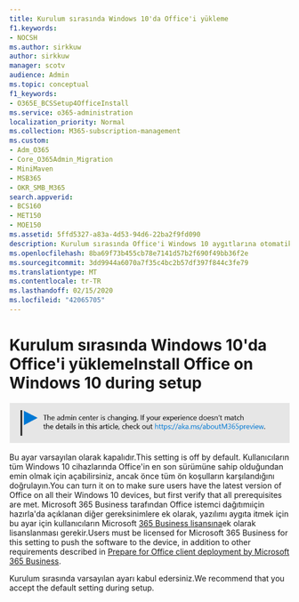 ```yaml
---
title: Kurulum sırasında Windows 10'da Office'i yükleme
f1.keywords:
- NOCSH
ms.author: sirkkuw
author: sirkkuw
manager: scotv
audience: Admin
ms.topic: conceptual
f1_keywords:
- O365E_BCSSetup4OfficeInstall
ms.service: o365-administration
localization_priority: Normal
ms.collection: M365-subscription-management
ms.custom:
- Adm_O365
- Core_O365Admin_Migration
- MiniMaven
- MSB365
- OKR_SMB_M365
search.appverid:
- BCS160
- MET150
- MOE150
ms.assetid: 5ffd5327-a83a-4d53-94d6-22ba2f9fd090
description: Kurulum sırasında Office'i Windows 10 aygıtlarına otomatik olarak dağıtmayı şimdi öğrenin.
ms.openlocfilehash: 8ba69f73b455cb78e7141d57b2f690f49bb36f2e
ms.sourcegitcommit: 3dd9944a6070a7f35c4bc2b57df397f844c3fe79
ms.translationtype: MT
ms.contentlocale: tr-TR
ms.lasthandoff: 02/15/2020
ms.locfileid: "42065705"
---
```

# <a name="install-office-on-windows-10-during-setup"></a><span data-ttu-id="e5623-103">Kurulum sırasında Windows 10'da Office'i yükleme</span><span class="sxs-lookup"><span data-stu-id="e5623-103">Install Office on Windows 10 during setup</span></span>

![Banner bu https://aka.ms/aboutM365previewişaret .](../media/m365admincenterchanging.png)

<span data-ttu-id="e5623-105">Bu ayar varsayılan olarak kapalıdır.</span><span class="sxs-lookup"><span data-stu-id="e5623-105">This setting is off by default.</span></span> <span data-ttu-id="e5623-106">Kullanıcıların tüm Windows 10 cihazlarında Office'in en son sürümüne sahip olduğundan emin olmak için açabilirsiniz, ancak önce tüm ön koşulların karşılandığını doğrulayın.</span><span class="sxs-lookup"><span data-stu-id="e5623-106">You can turn it on to make sure users have the latest version of Office on all their Windows 10 devices, but first verify that all prerequisites are met.</span></span> <span data-ttu-id="e5623-107">Microsoft 365 Business tarafından Office istemci dağıtımıiçin hazırla'da açıklanan diğer gereksinimlere ek olarak, yazılımı aygıta itmek için bu ayar için kullanıcıların Microsoft [365 Business lisansına](prepare-for-office-client-deployment.md)ek olarak lisanslanması gerekir.</span><span class="sxs-lookup"><span data-stu-id="e5623-107">Users must be licensed for Microsoft 365 Business for this setting to push the software to the device, in addition to other requirements described in [Prepare for Office client deployment by Microsoft 365 Business](prepare-for-office-client-deployment.md).</span></span>
  
<span data-ttu-id="e5623-108">Kurulum sırasında varsayılan ayarı kabul edersiniz.</span><span class="sxs-lookup"><span data-stu-id="e5623-108">We recommend that you accept the default setting during setup.</span></span>
